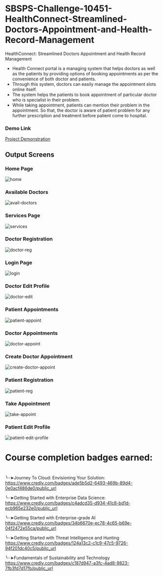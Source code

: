 # SBSPS-Challenge-10451-HealthConnect-Streamlined-Doctors-Appointment-and-Health-Record-Management
HealthConnect: Streamlined Doctors Appointment and Health Record Management

- Health Connect portal is a managing system that helps doctors as well as the patients by providing options of booking appointments as per the convenience of both doctor and patients. 
- Through this system, doctors can easily manage the appointment slots online itself. 
- The system helps the patients to book appointment of particular doctor who is specialist in their problem. 
- While taking appointment, patients can mention their problem in the appointment. So that, the doctor is aware of patient problem for any further prescription and treatment before patient come to hospital.


### Demo Link

[Project Demonstration](https://youtu.be/odzHNTq_n8o)


## Output Screens

### Home Page

![home](https://github.com/smartinternz02/SBSPS-Challenge-10451-HealthConnect-Streamlined-Doctors-Appointment-and-Health-Record-Management/assets/84492994/aac5c983-79bf-4e97-9b0d-f4d347f3fc03)

### Available Doctors

![avail-doctors](https://github.com/smartinternz02/SBSPS-Challenge-10451-HealthConnect-Streamlined-Doctors-Appointment-and-Health-Record-Management/assets/84492994/c95a8dee-8138-488a-85d9-c4659a19b54e)

### Services Page

![services](https://github.com/smartinternz02/SBSPS-Challenge-10451-HealthConnect-Streamlined-Doctors-Appointment-and-Health-Record-Management/assets/84492994/508d4625-e6ab-4586-90cd-28a78d86f7df)

### Doctor Registration

![doctor-reg](https://github.com/smartinternz02/SBSPS-Challenge-10451-HealthConnect-Streamlined-Doctors-Appointment-and-Health-Record-Management/assets/84492994/aed5ac4c-c1f7-44e7-8823-16a43d88dd61)

### Login Page

![login](https://github.com/smartinternz02/SBSPS-Challenge-10451-HealthConnect-Streamlined-Doctors-Appointment-and-Health-Record-Management/assets/84492994/d0c76ff5-408f-4610-93cc-5d39ae0f5e8c)

### Doctor Edit Profile

![doctor-edit](https://github.com/smartinternz02/SBSPS-Challenge-10451-HealthConnect-Streamlined-Doctors-Appointment-and-Health-Record-Management/assets/84492994/6c985879-6bfb-4cb4-97c8-b4bc524e6b89)

### Patient Appointments

![patient-appoint](https://github.com/smartinternz02/SBSPS-Challenge-10451-HealthConnect-Streamlined-Doctors-Appointment-and-Health-Record-Management/assets/84492994/f3953f75-b3ec-487f-b7b7-a3a0b681cdcc)

### Doctor Appointments

![doctor-appoint](https://github.com/smartinternz02/SBSPS-Challenge-10451-HealthConnect-Streamlined-Doctors-Appointment-and-Health-Record-Management/assets/84492994/1659b498-425f-43d5-a184-568bd411203f)

### Create Doctor Appointment

![create-doctor-appoint](https://github.com/smartinternz02/SBSPS-Challenge-10451-HealthConnect-Streamlined-Doctors-Appointment-and-Health-Record-Management/assets/84492994/947583a9-f542-4b93-95a7-a2419c28a25d)

### Patient Registration

![patient-reg](https://github.com/smartinternz02/SBSPS-Challenge-10451-HealthConnect-Streamlined-Doctors-Appointment-and-Health-Record-Management/assets/84492994/ef887ccd-4346-42c7-9551-e67a3e24e4a2)

### Take Appointment

![take-appoint](https://github.com/smartinternz02/SBSPS-Challenge-10451-HealthConnect-Streamlined-Doctors-Appointment-and-Health-Record-Management/assets/84492994/3250503e-a99f-4062-9220-3254e3ff17a3)

### Patient Edit Profile

![patient-edit-profile](https://github.com/smartinternz02/SBSPS-Challenge-10451-HealthConnect-Streamlined-Doctors-Appointment-and-Health-Record-Management/assets/84492994/c36b4698-83f0-4fd0-a717-5e9ab09a1c38)


# Course completion badges earned:
#
 ╰┈➤Journey To Cloud: Envisioning Your Solution:
 https://www.credly.com/badges/ade5b5d2-6493-469b-89d4-0e0acf486de0/public_url
 
 ╰┈➤Getting Started with Enterprise Data Science:
 https://www.credly.com/badges/c4adcd35-d934-41c8-bd1d-ecb965e232e0/public_url
 
 ╰┈➤Getting Started with Enterprise-grade AI
 https://www.credly.com/badges/34b6670e-ec78-4c65-b69e-04f2472e55ca/public_url
 
 ╰┈➤Getting Started with Threat Intelligence and Hunting
 https://www.credly.com/badges/124a13c2-c1c9-47c5-9726-94f201dc40c5/public_url
 
 ╰┈➤Fundamentals of Sustainability and Technology
 https://www.credly.com/badges/c187d947-a3fc-4ad8-9823-7fb3fd7d17fb/public_url


